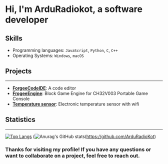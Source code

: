 
# Hi, I'm ArduRadiokot, a software developer 

## Skills

* Programming languages: `JavaScript`, `Python`, `C`, `C++`
* Operating Systems: `Windows`, `macOS`

## Projects
------------

* [**ForgeeCodeIDE**](https://github.com/ArduRadioKot/ForgeeCodeIDE): A code editor
* [**FrogeeEngine**](https://github.com/ArduRadioKot/ForgeeEngine): Block Game Engine for CH32V003 Portable Game Console
* [**Temperature sensor**](https://github.com/ArduRadioKot/Temperature-sensor): Electronic temperature sensor with wifi

## Statistics
--------------


 [![Top Langs](https://github-readme-stats.vercel.app/api/top-langs/?username=ArduRadioKot&layout=compact)](https://github.com/ArduRadioKot)     (![Anurag's GitHub stats](https://github-readme-stats.vercel.app/api?username=ArduRadioKot&show_icons=true&theme=radical)(https://github.com/ArduRadioKot)

### Thanks for visiting my profile! If you have any questions or want to collaborate on a project, feel free to reach out.
